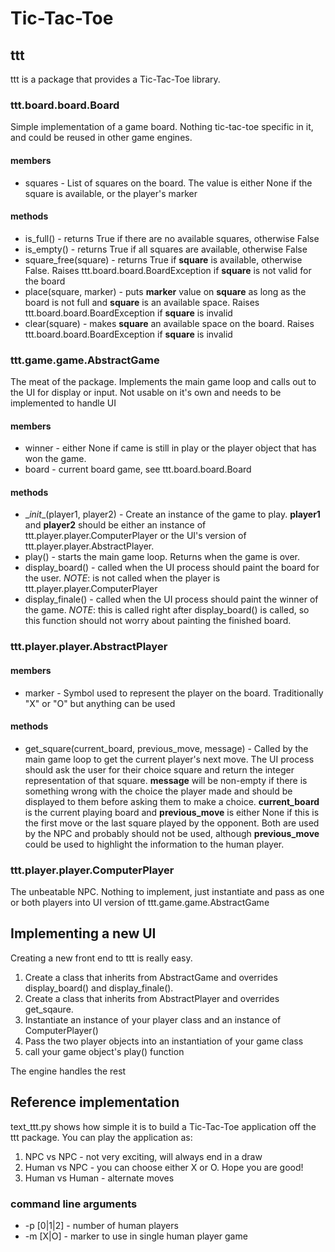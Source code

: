 # Tic-Tac-Toe

## ttt
ttt is a package that provides a Tic-Tac-Toe library.

### ttt.board.board.Board
Simple implementation of a game board.  Nothing tic-tac-toe specific in it, and could be reused in other game engines.

#### members

* squares - List of squares on the board.  The value is either None if the square is available, or the player's marker

#### methods

* is_full() - returns True if there are no available squares, otherwise False
* is_empty() - returns True if all squares are available, otherwise False
* square_free(square) - returns True if **square** is available, otherwise False.  Raises ttt.board.board.BoardException if **square** is not valid for the board
* place(square, marker) - puts **marker** value on **square** as long as the board is not full and **square** is an available space.  Raises ttt.board.board.BoardException if **square** is invalid
* clear(square) - makes **square** an available space on the board.  Raises ttt.board.board.BoardException if **square** is invalid

### ttt.game.game.AbstractGame
The meat of the package.  Implements the main game loop and calls out to the UI for display or input.  Not usable on it's own and needs to be implemented to handle UI

#### members

* winner - either None if came is still in play or the player object that has won the game.
* board - current board game, see ttt.board.board.Board

#### methods

* \__init__(player1, player2) - Create an instance of the game to play.  **player1** and **player2** should be either an instance of ttt.player.player.ComputerPlayer or the UI's version of ttt.player.player.AbstractPlayer.
* play() - starts the main game loop.  Returns when the game is over.
* display_board() - called when the UI process should paint the board for the user.  *NOTE*: is not called when the player is ttt.player.player.ComputerPlayer
* display_finale() - called when the UI process should paint the winner of the game.  *NOTE*: this is called right after display_board() is called, so this function should not worry about painting the finished board.

### ttt.player.player.AbstractPlayer

#### members

* marker - Symbol used to represent the player on the board.  Traditionally "X" or "O" but anything can be used

#### methods

* get_square(current_board, previous_move, message) - Called by the main game loop to get the current player's next move.  The UI process should ask the user for their choice square and return the integer representation of that square.  **message** will be non-empty if there is something wrong with the choice the player made and should be displayed to them before asking them to make a choice.  **current_board** is the current playing board and **previous_move** is either None if this is the first move or the last square played by the opponent.  Both are used by the NPC and probably should not be used, although **previous_move** could be used to highlight the information to the human player.

### ttt.player.player.ComputerPlayer
The unbeatable NPC.  Nothing to implement, just instantiate and pass as one or both players into UI version of ttt.game.game.AbstractGame

## Implementing a new UI
Creating a new front end to ttt is really easy.

1. Create a class that inherits from AbstractGame and overrides display_board() and display_finale().
2. Create a class that inherits from AbstractPlayer and overrides get_sqaure.
3. Instantiate an instance of your player class and an instance of ComputerPlayer()
4. Pass the two player objects into an instantiation of your game class
5. call your game object's play() function

The engine handles the rest

## Reference implementation
text_ttt.py shows how simple it is to build a Tic-Tac-Toe application off the ttt package.  You can play the application as:

1. NPC vs NPC - not very exciting, will always end in a draw
2. Human vs NPC - you can choose either X or O.  Hope you are good!
3. Human vs Human - alternate moves

### command line arguments

* -p [0|1|2]  - number of human players
* -m [X|O]    - marker to use in single human player game